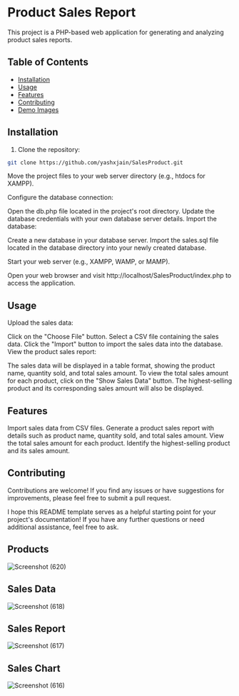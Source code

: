 # Product Sales Report

This project is a PHP-based web application for generating and analyzing product sales reports.

## Table of Contents
- [Installation](#installation)
- [Usage](#usage)
- [Features](#features)
- [Contributing](#contributing)
- [Demo Images](#products)
## Installation

1. Clone the repository:

```bash
git clone https://github.com/yashxjain/SalesProduct.git
```
 Move the project files to your web server directory (e.g., htdocs for XAMPP).

 Configure the database connection:

Open the db.php file located in the project's root directory.
Update the database credentials with your own database server details.
Import the database:

Create a new database in your database server.
Import the sales.sql file located in the database directory into your newly created database.

Start your web server (e.g., XAMPP, WAMP, or MAMP).

Open your web browser and visit http://localhost/SalesProduct/index.php to access the application.

## Usage 
Upload the sales data:

Click on the "Choose File" button.
Select a CSV file containing the sales data.
Click the "Import" button to import the sales data into the database.
View the product sales report:

The sales data will be displayed in a table format, showing the product name, quantity sold, and total sales amount.
To view the total sales amount for each product, click on the "Show Sales Data" button.
The highest-selling product and its corresponding sales amount will also be displayed.

## Features
Import sales data from CSV files.
Generate a product sales report with details such as product name, quantity sold, and total sales amount.
View the total sales amount for each product.
Identify the highest-selling product and its sales amount.

## Contributing
Contributions are welcome! If you find any issues or have suggestions for improvements, please feel free to submit a pull request.

I hope this README template serves as a helpful starting point for your project's documentation! If you have any further questions or need additional assistance, feel free to ask.

## Products
![Screenshot (620)](https://github.com/yashxjain/SalesProduct/assets/114987574/b0f1117b-9193-4cf7-8eeb-fce53901790a)

## Sales Data
![Screenshot (618)](https://github.com/yashxjain/SalesProduct/assets/114987574/ddc5b82e-56d6-461f-89f1-6e8f4bed9c62)

## Sales Report
![Screenshot (617)](https://github.com/yashxjain/SalesProduct/assets/114987574/745dea67-9454-4336-8a5e-67b9e29038f3)

## Sales Chart
![Screenshot (616)](https://github.com/yashxjain/SalesProduct/assets/114987574/83b0afd5-acd7-474d-bd7f-e5e1cc9648b5)
